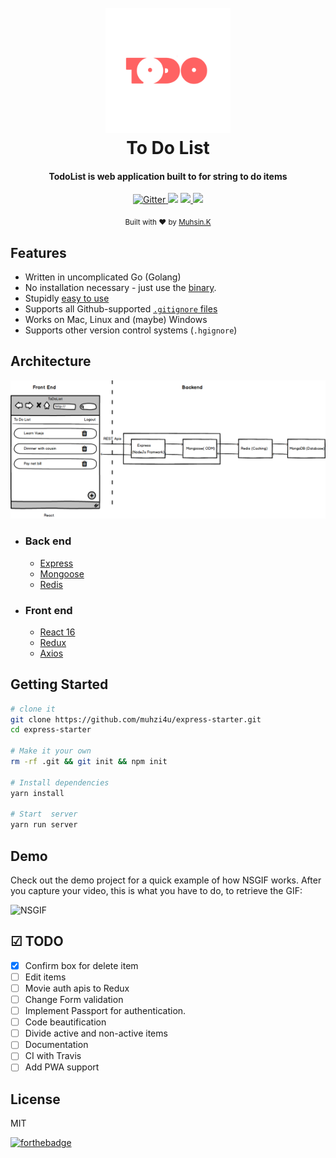 <h1 align="center">
  <br>
  <a href="http://www.amitmerchant.com/electron-markdownify"><img src="sketch/logo.png" alt="Markdownify" width="200"></a>
  <br>
  To Do List
  <br>
</h1>

<h4 align="center">TodoList is web application built to for string to do items</h4>

<p align="center">
  <a href="https://badge.fury.io/js/electron-markdownify">
    <img src="https://badge.fury.io/js/electron-markdownify.svg"
         alt="Gitter">
  </a>
  <a href="https://gitter.im/amitmerchant1990/electron-markdownify"><img src="https://badges.gitter.im/amitmerchant1990/electron-markdownify.svg"></a>
  <a href="https://saythanks.io/to/amitmerchant1990">
      <img src="https://img.shields.io/badge/SayThanks.io-%E2%98%BC-1EAEDB.svg">
  </a>
  <a href="https://www.paypal.me/AmitMerchant">
    <img src="https://img.shields.io/badge/$-donate-ff69b4.svg?maxAge=2592000&amp;style=flat">
  </a>
</p>

<div align="center">
  <sub>Built with ❤︎ by
  <a href="https://twitter.com/muhsinkeramam">Muhsin.K</a> 
</div>
  
  
## Features

* Written in uncomplicated Go (Golang)
* No installation necessary - just use the [binary](https://github.com/karan/joe#installation).
* Stupidly [easy to use](https://github.com/karan/joe#usage)
* Supports all Github-supported [`.gitignore` files](https://github.com/karan/joe#list-all-available-files)
* Works on Mac, Linux and (maybe) Windows
* Supports other version control systems (`.hgignore`)

## Architecture

<img src="sketch/architecture.png" alt="architecture" />

* ### Back end
  * [Express](https://expressjs.com/)
  * [Mongoose](http://mongoosejs.com/)
  * [Redis](https://redis.io/)
* ### Front end
  * [React 16](https://reactjs.org/)
  * [Redux](https://redux.js.org/)
  * [Axios](https://github.com/axios/axios)

## Getting Started

```sh
# clone it
git clone https://github.com/muhzi4u/express-starter.git
cd express-starter

# Make it your own
rm -rf .git && git init && npm init

# Install dependencies
yarn install

# Start  server
yarn run server
```

## Demo

Check out the demo project for a quick example of how NSGIF works. After you capture your video, this is what you have to do, to retrieve the GIF:

![NSGIF](https://dl.dropboxusercontent.com/s/p02c6l7rzk6mf6m/NSGIF-HT.gif?dl=0)

## ☑ TODO

* [x] Confirm box for delete item
* [ ] Edit items
* [ ] Movie auth apis to Redux
* [ ] Change Form validation
* [ ] Implement Passport for authentication.
* [ ] Code beautification
* [ ] Divide active and non-active items
* [ ] Documentation
* [ ] CI with Travis
* [ ] Add PWA support

## License

MIT

[![forthebadge](http://forthebadge.com/images/badges/built-with-love.svg)](http://forthebadge.com)
